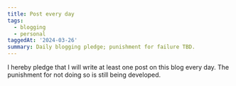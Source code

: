 ```yaml
---
title: Post every day
tags:
  - blogging
  - personal
taggedAt: '2024-03-26'
summary: Daily blogging pledge; punishment for failure TBD.
---
```


I hereby pledge that I will write at least one post on this blog every day. The punishment for not doing so is still being developed.
